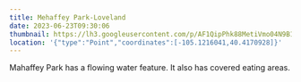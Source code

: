 ```yaml
---
title: Mehaffey Park-Loveland
date: 2023-06-23T09:30:06
thumbnail: https://lh3.googleusercontent.com/p/AF1QipPhk88MetiVmo04N9B126M31KcyEtNc8eMKg5A=s1360-w1360-h1020
location: '{"type":"Point","coordinates":[-105.1216041,40.4170928]}'
---
```

Mahaffey Park has a flowing water feature. It also has covered eating areas.